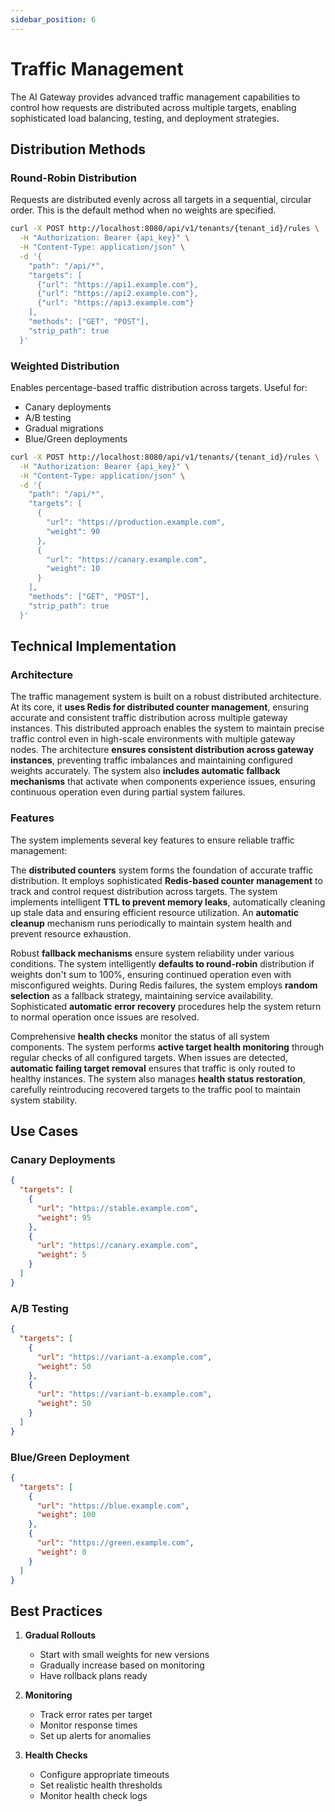 ```yaml
---
sidebar_position: 6
---
```


# Traffic Management

The AI Gateway provides advanced traffic management capabilities to control how requests are distributed across multiple targets, enabling sophisticated load balancing, testing, and deployment strategies.

## Distribution Methods

### Round-Robin Distribution

Requests are distributed evenly across all targets in a sequential, circular order. This is the default method when no weights are specified.

```bash
curl -X POST http://localhost:8080/api/v1/tenants/{tenant_id}/rules \
  -H "Authorization: Bearer {api_key}" \
  -H "Content-Type: application/json" \
  -d '{
    "path": "/api/*",
    "targets": [
      {"url": "https://api1.example.com"},
      {"url": "https://api2.example.com"},
      {"url": "https://api3.example.com"}
    ],
    "methods": ["GET", "POST"],
    "strip_path": true
  }'
```

### Weighted Distribution

Enables percentage-based traffic distribution across targets. Useful for:
- Canary deployments
- A/B testing
- Gradual migrations
- Blue/Green deployments

```bash
curl -X POST http://localhost:8080/api/v1/tenants/{tenant_id}/rules \
  -H "Authorization: Bearer {api_key}" \
  -H "Content-Type: application/json" \
  -d '{
    "path": "/api/*",
    "targets": [
      {
        "url": "https://production.example.com",
        "weight": 90
      },
      {
        "url": "https://canary.example.com",
        "weight": 10
      }
    ],
    "methods": ["GET", "POST"],
    "strip_path": true
  }'
```

## Technical Implementation

### Architecture
The traffic management system is built on a robust distributed architecture. At its core, it **uses Redis for distributed counter management**, ensuring accurate and consistent traffic distribution across multiple gateway instances. This distributed approach enables the system to maintain precise traffic control even in high-scale environments with multiple gateway nodes. The architecture **ensures consistent distribution across gateway instances**, preventing traffic imbalances and maintaining configured weights accurately. The system also **includes automatic fallback mechanisms** that activate when components experience issues, ensuring continuous operation even during partial system failures.

### Features

The system implements several key features to ensure reliable traffic management:

The **distributed counters** system forms the foundation of accurate traffic distribution. It employs sophisticated **Redis-based counter management** to track and control request distribution across targets. The system implements intelligent **TTL to prevent memory leaks**, automatically cleaning up stale data and ensuring efficient resource utilization. An **automatic cleanup** mechanism runs periodically to maintain system health and prevent resource exhaustion.

Robust **fallback mechanisms** ensure system reliability under various conditions. The system intelligently **defaults to round-robin** distribution if weights don't sum to 100%, ensuring continued operation even with misconfigured weights. During Redis failures, the system employs **random selection** as a fallback strategy, maintaining service availability. Sophisticated **automatic error recovery** procedures help the system return to normal operation once issues are resolved.

Comprehensive **health checks** monitor the status of all system components. The system performs **active target health monitoring** through regular checks of all configured targets. When issues are detected, **automatic failing target removal** ensures that traffic is only routed to healthy instances. The system also manages **health status restoration**, carefully reintroducing recovered targets to the traffic pool to maintain system stability.

## Use Cases

### Canary Deployments
```json
{
  "targets": [
    {
      "url": "https://stable.example.com",
      "weight": 95
    },
    {
      "url": "https://canary.example.com",
      "weight": 5
    }
  ]
}
```

### A/B Testing
```json
{
  "targets": [
    {
      "url": "https://variant-a.example.com",
      "weight": 50
    },
    {
      "url": "https://variant-b.example.com",
      "weight": 50
    }
  ]
}
```

### Blue/Green Deployment
```json
{
  "targets": [
    {
      "url": "https://blue.example.com",
      "weight": 100
    },
    {
      "url": "https://green.example.com",
      "weight": 0
    }
  ]
}
```

## Best Practices

1. **Gradual Rollouts**
   - Start with small weights for new versions
   - Gradually increase based on monitoring
   - Have rollback plans ready

2. **Monitoring**
   - Track error rates per target
   - Monitor response times
   - Set up alerts for anomalies

3. **Health Checks**
   - Configure appropriate timeouts
   - Set realistic health thresholds
   - Monitor health check logs